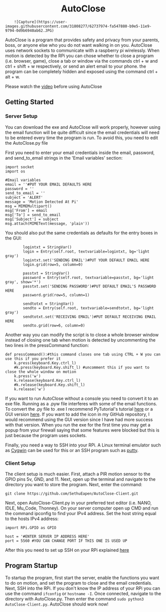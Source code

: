 <h1 align="center">AutoClose</h1>
<p align="center">

        ![Capture](https://user-images.githubusercontent.com/31808277/62737974-fa547880-b9e5-11e9-9794-0d9b6940ab62.JPG)

</p>

AutoClose is a program that provides safety and privacy from your parents, boss, or anyone else who you do not want walking in on you. AutoClose uses network sockets to communicate with a raspberry pi wirelessly. When motion is detected by the RPi you can chose whether to close a program (i.e. browser, game), close a tab or window via the commands ctrl + w and ctrl + shift + w respectively, or send an alert email to your phone. the program can be completely hidden and exposed using the command ctrl + alt + w.

Please watch the [video]() before using AutoClose


## Getting Started

### Server Setup

You can download the exe and AutoClose will work properly, however using the email function will be quite difficult since the email credentials will need to be entered every time the program is run. To avoid this, you need to edit the AutoClose.py file

First you need to enter your email credentials inside the email, password, and send_to_email strings in the 'Email variables' section:
```
import socket
import os

#Email variables
email = ''#PUT YOUR EMAIL DEFAULTS HERE
password = ''
send_to_email = ''
subject = 'ALERT'
message = 'Motion Detected At Pi'
msg = MIMEMultipart()
msg['From'] = email
msg['To'] = send_to_email
msg['Subject'] = subject
msg.attach(MIMEText(message, 'plain'))

```
You should also put the same credentials as defaults for the entry boxes in the GUI:
```
        logintxt = StringVar()
        login = Entry(self.root, textvariable=logintxt, bg='light gray')
        logintxt.set('SENDING EMAIL')#PUT YOUR DEFAULT EMAIL HERE
        login.grid(row=5, column=0)

        passtxt = StringVar()
        password = Entry(self.root, textvariable=passtxt, bg='light gray', show='*')
        passtxt.set('SENDING PASSWORD')#PUT DEFAULT EMAIL'S PASSWORD HERE
        password.grid(row=5, column=1)

        sendtotxt = StringVar()
        sendto = Entry(self.root, textvariable=sendtotxt, bg='light gray')
        sendtotxt.set('RECEIVING EMAIL')#PUT DEFAULT RECEIVING EMAIL HERE
        sendto.grid(row=6, column=0)

```

Another way you can modify the script is to close a whole browser window instead of closing one tab when motion is detected by uncommenting the two lines in the pressCommand function:
```
def pressCommand():#this command closes one tab using CTRL + W you can use this if you prefer it
    k.press(keyboard.Key.ctrl_l)
    #k.press(keyboard.Key.shift_l) #uncomment this if you want to close the whole window on motion
    k.press('w')
    k.release(keyboard.Key.ctrl_l)
    #k.release(keyboard.Key.shift_l)
    k.release('w')
```

If you want to run AutoClose without a console you need to convert it to an exe file. Running as a .pyw file interferes with some of the email functions. To convert the .py file to .exe I recommend PyTutorial's tutorial [here](https://www.youtube.com/watch?v=lOIJIk_maO4) or a GUI version [here](https://www.youtube.com/watch?v=OZSZHmWSOeM). If you want to add the icon in my GitHub repository, I would recommend using the GUI version since I have had more success with that version. When you run the exe for the first time you may get a popup from your firewall saying that some features were blocked but this is just because the program uses sockets.

Finally, you need a way to SSH into your RPi. A Linux terminal emulator such as [Cygwin](https://www.cygwin.com/) can be used for this or an SSH program such as [putty](https://www.putty.org/). 

### Client Setup

The client setup is much easier. First, attach a PIR motion sensor to the GPIO pins 5v, GND, and 11. Next, open up the terminal and navigate to the directory you want to store the program. Next, enter the command:
```
git clone https://github.com/SethuEapen/AutoClose-Client.git
```

Next, open AutoClose-Client.py in your preferred text editor (i.e. NANO, IDLE, Mu_Code, Thonney). On your server computer open up CMD and run the command ipconfig to find your IPv4 address. Set the host string equal to the hosts IPv4 address:
```
import RPi.GPIO as GPIO

host = '#ENTER SERVER IP ADDRESS HERE'
port = 5560 #YOU CAN CHANGE PORT IF THIS ONE IS USED UP
```
After this you need to set up SSH on your RPi explained [here](https://www.raspberrypi.org/documentation/remote-access/ssh/)


## Program Startup

To startup the program, first start the server, enable the functions you want to do on motion, and set the program to close and the email credentials. Next, SSH into the RPi. If you don't know the IP address of your RPi you can use the command `ifconfig` or `hostname -I`. Once connected, navigate to the directory with AutoClose.py. Then enter the command `sudo python3 AutoClose-Client.py`. AutoClose should work now!
